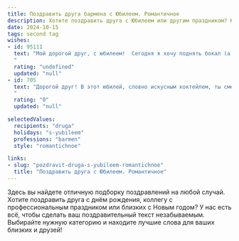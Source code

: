 ```yaml
---
title: Поздравить друга бармена с Юбилеем. Романтичное
description: Хотите поздравить друга с Юбилеем или другим праздником? Наш ИИ создаст незабываемое поздравление, а вы обязательно выделитесь среди других.  
date: 2024-10-15
tags: second tag
wishes:
- id: 95111
  text: "Мой дорогой друг, с юбилеем!  Сегодня я хочу поднять бокал (а лучше — целую бутылку лучшего вина!) за тебя, за твою удивительную душу, за твоё волшебное умение создавать атмосферу праздника и радости.  Твоя профессия бармена — это настоящее искусство,  и ты, как истинный мастер,  смешиваешь не только напитки, но и  радость жизни, наполняя каждый глоток  волшебством и  теплотой.  Пусть твоя жизнь будет такой же яркой и искрящейся, как лучшие коктейли,  полной  любви, счастья, и  незабываемых моментов.  С юбилеем, мой дорогой!
  "
  rating: "undefined"
  updated: "null"
- id: 705
  text: "Дорогой друг! В этот юбилей, словно искусным коктейлем, ты смешал в своей жизни все краски: яркость достижений, терпкость переживаний, сладость побед и нежность близких сердец. Пусть же этот напиток, созданный тобой, будет опьянять тебя счастьем, бодростью и ароматом вдохновения. С праздником!
  "
  rating: "0"
  updated: "null"

selectedValues:
  recipients: "druga"
  holidays: "s-yubileem"
  professions: "barmen"
  style: "romantichnoe"

links:
- slug: "pozdravit-druga-s-yubileem-romantichnoe"
  title: "Поздравить друга с Юбилеем. Романтичное"
---
```


Здесь вы найдете отличную подборку поздравлений на любой случай. 
Хотите поздравить друга с днём рождения, коллегу с профессиональным праздником или близких с Новым годом? У нас есть всё, чтобы сделать ваш поздравительный текст незабываемым. Выбирайте нужную категорию и находите лучшие слова для ваших близких и друзей!
